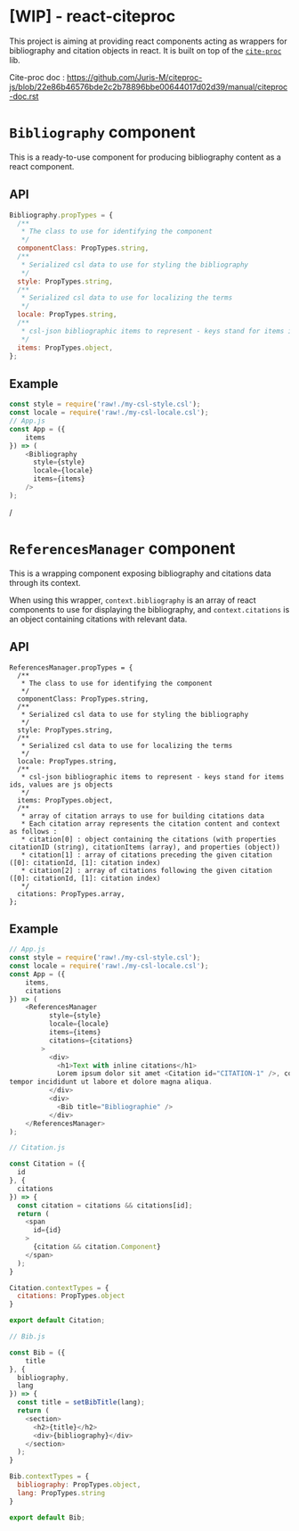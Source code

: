 [WIP] - react-citeproc
===

This project is aiming at providing react components acting as wrappers for bibliography and citation objects in react. It is built on top of the [`cite-proc`](https://github.com/Juris-M/citeproc-js/) lib.

Cite-proc doc : https://github.com/Juris-M/citeproc-js/blob/22e86b46576bde2c2b78896bbe00644017d02d39/manual/citeproc-doc.rst

# `Bibliography` component

This is a ready-to-use component for producing bibliography content as a react component.

## API

```js
Bibliography.propTypes = {
  /**
   * The class to use for identifying the component
   */
  componentClass: PropTypes.string,
  /**
   * Serialized csl data to use for styling the bibliography
   */
  style: PropTypes.string,
  /**
   * Serialized csl data to use for localizing the terms
   */
  locale: PropTypes.string,
  /**
   * csl-json bibliographic items to represent - keys stand for items ids, values are js objects
   */
  items: PropTypes.object,
};
```

## Example


```js
const style = require('raw!./my-csl-style.csl');
const locale = require('raw!./my-csl-locale.csl');
// App.js
const App = ({
    items
}) => (
    <Bibliography
      style={style}
      locale={locale}
      items={items}
    />
);
```

/

# `ReferencesManager` component

This is a wrapping component exposing bibliography and citations data through its context.

When using this wrapper, `context.bibliography` is an array of react components to use for displaying the bibliography, and `context.citations` is an object containing citations with relevant data.

## API

```
ReferencesManager.propTypes = {
  /**
   * The class to use for identifying the component
   */
  componentClass: PropTypes.string,
  /**
   * Serialized csl data to use for styling the bibliography
   */
  style: PropTypes.string,
  /**
   * Serialized csl data to use for localizing the terms
   */
  locale: PropTypes.string,
  /**
   * csl-json bibliographic items to represent - keys stand for items ids, values are js objects
   */
  items: PropTypes.object,
  /**
   * array of citation arrays to use for building citations data
   * Each citation array represents the citation content and context as follows :
   * citation[0] : object containing the citations (with properties citationID (string), citationItems (array), and properties (object))
   * citation[1] : array of citations preceding the given citation ([0]: citationId, [1]: citation index)
   * citation[2] : array of citations following the given citation ([0]: citationId, [1]: citation index)
   */
  citations: PropTypes.array,
};
```

## Example

```js
// App.js
const style = require('raw!./my-csl-style.csl');
const locale = require('raw!./my-csl-locale.csl');
const App = ({
    items,
    citations
}) => (
    <ReferencesManager
          style={style}
          locale={locale}
          items={items}
          citations={citations}
        >
          <div>
            <h1>Text with inline citations</h1>
            Lorem ipsum dolor sit amet <Citation id="CITATION-1" />, consectetur adipisicing elit, sed do eiusmod
tempor incididunt ut labore et dolore magna aliqua.
          </div>
          <div>
            <Bib title="Bibliographie" />
          </div>
    </ReferencesManager>
);

// Citation.js

const Citation = ({
  id
}, {
  citations
}) => {
  const citation = citations && citations[id];
  return (
    <span 
      id={id}
    >
      {citation && citation.Component}
    </span>
  );
}

Citation.contextTypes = {
  citations: PropTypes.object
}

export default Citation;

// Bib.js

const Bib = ({
    title
}, {
  bibliography,
  lang
}) => {
  const title = setBibTitle(lang);
  return (
    <section>
      <h2>{title}</h2>
      <div>{bibliography}</div>
    </section>
  );
}

Bib.contextTypes = {
  bibliography: PropTypes.object,
  lang: PropTypes.string
}

export default Bib;
```
